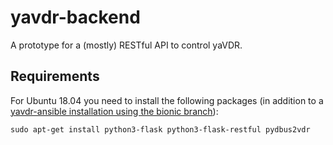 # yavdr-backend
A prototype for a (mostly) RESTful API to control yaVDR.
## Requirements
For Ubuntu 18.04 you need to install the following packages (in addition to a [yavdr-ansible installation using the bionic branch](https://github.com/yavdr/yavdr-ansible/tree/bionic)):
```
sudo apt-get install python3-flask python3-flask-restful pydbus2vdr
```
